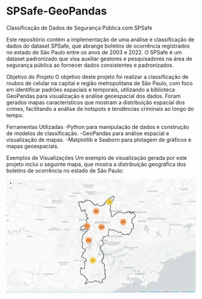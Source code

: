 # SPSafe-GeoPandas
Classificação de Dados de Segurança Pública com SPSafe

Este repositório contém a implementação de uma análise e classificação de dados do dataset SPSafe, que abrange boletins de ocorrência registrados no estado de São Paulo entre os anos de 2003 e 2022. O SPSafe é um dataset padronizado que visa auxiliar gestores e pesquisadores na área de segurança pública ao fornecer dados consistentes e padronizados.

Objetivo do Projeto
O objetivo deste projeto foi realizar a classificação de roubos de celular na capital e região metropolitana de São Paulo, com foco em identificar padrões espaciais e temporais, utilizando a biblioteca GeoPandas para visualização e análise geoespacial dos dados. Foram gerados mapas característicos que mostram a distribuição espacial dos crimes, facilitando a análise de hotspots e tendências criminais ao longo do tempo.

Ferramentas Utilizadas
    -Python para manipulação de dados e construção de modelos de classificação.
    -GeoPandas para análise espacial e visualização de mapas.
    -Matplotlib e Seaborn para plotagem de gráficos e mapas geoespaciais.

Exemplos de Visualizações
Um exemplo de visualização gerada por este projeto inclui o seguinte mapa, que mostra a distribuição geográfica dos boletins de ocorrência no estado de São Paulo:

![Mapa de Distribuição Geográfica](Imagem1.png)

